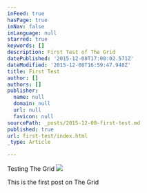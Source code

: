 ```yaml
---
inFeed: true
hasPage: true
inNav: false
inLanguage: null
starred: true
keywords: []
description: First Test of The Grid
datePublished: '2015-12-08T17:00:02.571Z'
dateModified: '2015-12-08T16:59:47.948Z'
title: First Test
author: []
authors: []
publisher:
  name: null
  domain: null
  url: null
  favicon: null
sourcePath: _posts/2015-12-08-first-test.md
published: true
url: first-test/index.html
_type: Article

---
```

Testing The Grid
![](https://the-grid-user-content.s3-us-west-2.amazonaws.com/4f668ca4-efa0-48bd-9ac3-7f94d427c347.jpg)

This is the first post on The Grid